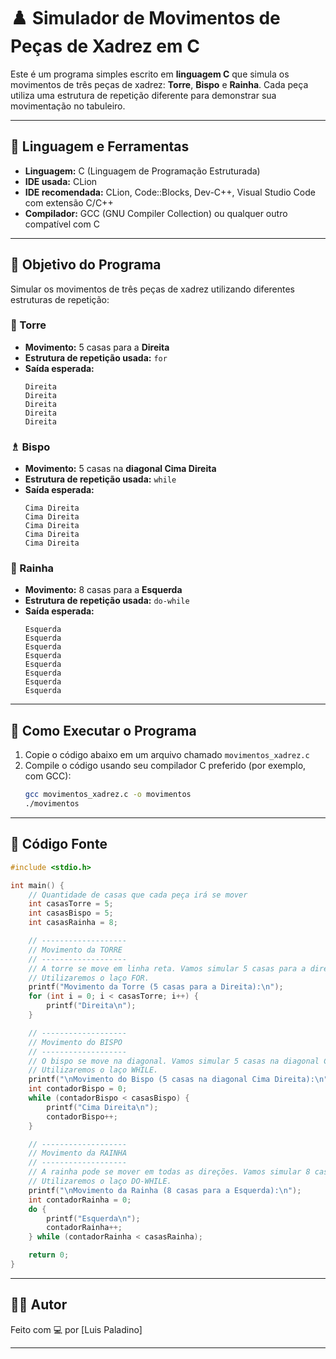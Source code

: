 
# ♟️ Simulador de Movimentos de Peças de Xadrez em C

Este é um programa simples escrito em **linguagem C** que simula os movimentos de três peças de xadrez: **Torre**, **Bispo** e **Rainha**. Cada peça utiliza uma estrutura de repetição diferente para demonstrar sua movimentação no tabuleiro.

---

## 🔧 Linguagem e Ferramentas

- **Linguagem:** C (Linguagem de Programação Estruturada)
- **IDE usada:** CLion
- **IDE recomendada:** CLion, Code::Blocks, Dev-C++, Visual Studio Code com extensão C/C++
- **Compilador:** GCC (GNU Compiler Collection) ou qualquer outro compatível com C

---

## 🎯 Objetivo do Programa

Simular os movimentos de três peças de xadrez utilizando diferentes estruturas de repetição:

### 🏰 Torre
- **Movimento:** 5 casas para a **Direita**
- **Estrutura de repetição usada:** `for`
- **Saída esperada:**
  ```
  Direita
  Direita
  Direita
  Direita
  Direita
  ```

### ♗ Bispo
- **Movimento:** 5 casas na **diagonal Cima Direita**
- **Estrutura de repetição usada:** `while`
- **Saída esperada:**
  ```
  Cima Direita
  Cima Direita
  Cima Direita
  Cima Direita
  Cima Direita
  ```

### 👑 Rainha
- **Movimento:** 8 casas para a **Esquerda**
- **Estrutura de repetição usada:** `do-while`
- **Saída esperada:**
  ```
  Esquerda
  Esquerda
  Esquerda
  Esquerda
  Esquerda
  Esquerda
  Esquerda
  Esquerda
  ```

---

## 🧪 Como Executar o Programa

1. Copie o código abaixo em um arquivo chamado `movimentos_xadrez.c`
2. Compile o código usando seu compilador C preferido (por exemplo, com GCC):
   ```bash
   gcc movimentos_xadrez.c -o movimentos
   ./movimentos
   ```

---

## 📄 Código Fonte

```c
#include <stdio.h>

int main() {
    // Quantidade de casas que cada peça irá se mover
    int casasTorre = 5;
    int casasBispo = 5;
    int casasRainha = 8;

    // -------------------
    // Movimento da TORRE
    // -------------------
    // A torre se move em linha reta. Vamos simular 5 casas para a direita.
    // Utilizaremos o laço FOR.
    printf("Movimento da Torre (5 casas para a Direita):\n");
    for (int i = 0; i < casasTorre; i++) {
        printf("Direita\n");
    }

    // -------------------
    // Movimento do BISPO
    // -------------------
    // O bispo se move na diagonal. Vamos simular 5 casas na diagonal Cima-Direita.
    // Utilizaremos o laço WHILE.
    printf("\nMovimento do Bispo (5 casas na diagonal Cima Direita):\n");
    int contadorBispo = 0;
    while (contadorBispo < casasBispo) {
        printf("Cima Direita\n");
        contadorBispo++;
    }

    // -------------------
    // Movimento da RAINHA
    // -------------------
    // A rainha pode se mover em todas as direções. Vamos simular 8 casas para a Esquerda.
    // Utilizaremos o laço DO-WHILE.
    printf("\nMovimento da Rainha (8 casas para a Esquerda):\n");
    int contadorRainha = 0;
    do {
        printf("Esquerda\n");
        contadorRainha++;
    } while (contadorRainha < casasRainha);

    return 0;
}
```

---

## 👨‍💻 Autor

Feito com 💻 por [Luis Paladino]

---

